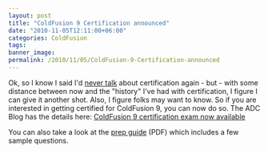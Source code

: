 ```yaml
---
layout: post
title: "ColdFusion 9 Certification announced"
date: "2010-11-05T12:11:00+06:00"
categories: ColdFusion 
tags: 
banner_image: 
permalink: /2010/11/05/ColdFusion-9-Certification-announced
---
```


Ok, so I know I said I'd <a href="http://www.raymondcamden.com/index.cfm/2008/7/2/My-last-post-on-Adobe-Certification">never talk</a> about certification again - but - with some distance between now and the "history" I've had with certification, I figure I can give it another shot. Also, I figure folks may want to know. So if you are interested in getting certified for ColdFusion 9, you can now do so. The ADC Blog has the details here: <a href="http://blogs.adobe.com/adc/2010/11/coldfusion-9-certification-exam-now-available.html">ColdFusion 9 certification exam now available</a>

You can also take a look at the <a href="http://bit.ly/aVHMA1">prep guide</a> (PDF) which includes a few sample questions.